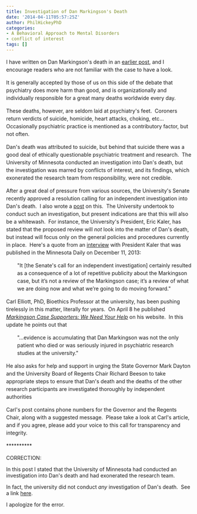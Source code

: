 ```yaml
---
title: Investigation of Dan Markingson's Death
date: '2014-04-11T05:57:25Z'
author: PhilHickeyPhD
categories:
- A Behavioral Approach to Mental Disorders
- conflict of interest
tags: []
---
```


<span style="line-height: 1.5em;">I have written on Dan Markingson's death in an <a href="https://www.behaviorismandmentalhealth.com/2013/10/28/cover-up-of-a-wrongful-death/">earlier post</a>, and I encourage readers who are not familiar with the case to have a look.</span>

<span style="line-height: 1.5em;">It is generally accepted by those of us on this side of the debate that psychiatry does more harm than good, and is organizationally and individually responsible for a great many deaths worldwide every day.</span>

<span style="line-height: 1.5em;">These deaths, however, are seldom laid at psychiatry's feet.  Coroners return verdicts of suicide, homicide, heart attacks, choking, etc…  Occasionally psychiatric practice is mentioned as a contributory factor, but not often.</span>

<span style="line-height: 1.5em;">Dan's death was attributed to suicide, but behind that suicide there was a good deal of ethically questionable psychiatric treatment and research.  The University of Minnesota conducted an investigation into Dan's death, but the investigation was marred by conflicts of interest, and its findings, which exonerated the research team from responsibility, were not credible.</span>

<span style="line-height: 1.5em;">After a great deal of pressure from various sources, the University's Senate recently approved a resolution calling for an independent investigation into Dan's death.  I also wrote a <a href="https://www.behaviorismandmentalhealth.com/2013/12/06/u-of-minnesota-faculty-senate-vote-to-review-dan-markingsons-death/">post</a> on this.  The University undertook to conduct such an investigation, but present indications are that this will also be a whitewash.  For instance, the University's President, Eric Kaler, has stated that the proposed review will </span><i style="line-height: 1.5em;">not</i><span style="line-height: 1.5em;"> look into the matter of Dan's death, but instead will focus only on the general policies and procedures currently in place.  Here's a quote from an <a href="http://www.mndaily.com/news/campus/2013/12/11/kaler-talks-markingson-case-bowl-game">interview</a> with President Kaler that was published in the Minnesota Daily on December 11, 2013: </span>
<p style="padding-left: 30px;"><span style="line-height: 1.5em;">"It [the Senate's call for an independent investigation] certainly resulted as a consequence of a lot of repetitive publicity about the Markingson case, but it’s not a review of the Markingson case; it’s a review of what we are doing now and what we’re going to do moving forward."</span></p>
<span style="line-height: 1.5em;">Carl Elliott, PhD, Bioethics Professor at the university, has been pushing tirelessly in this matter, literally for years.  On April 8 he published </span><a href="http://loathingbioethics.blogspot.com/2014/04/markingson-case-supporters-we-need-your.html"><i style="line-height: 1.5em;">Markingson Case Supporters: We Need Your Help</i></a><span style="line-height: 1.5em;"> on his website.  In this update he points out that</span>
<p style="padding-left: 30px;"><span style="line-height: 1.5em;">"…evidence is accumulating that Dan Markingson was not the only patient who died or was seriously injured in psychiatric research studies at the university."</span></p>
<span style="line-height: 1.5em;">He also asks for help and support in urging the State Governor Mark Dayton and the University Board of Regents Chair Richard Beeson to take appropriate steps to ensure that Dan's death and the deaths of the other research participants are investigated thoroughly by independent authorities</span>

<span style="line-height: 1.5em;">Carl's post contains phone numbers for the Governor and the Regents Chair, along with a suggested message.  Please take a look at Carl's article, and if you agree, please add your voice to this call for transparency and integrity.</span>

<span style="line-height: 1.5em;">**********</span>

CORRECTION:

In this post I stated that the University of Minnesota had conducted an investigation into Dan's death and had exonerated the research team.

In fact, the university did not conduct <i>any </i>investigation of Dan's death.  See a link <a href="https://medium.com/editors-picks/ce3f3a495d12">here</a>.

I apologize for the error.

&nbsp;

&nbsp;